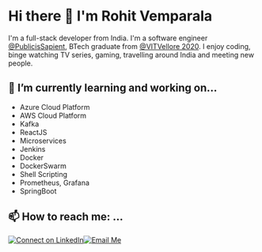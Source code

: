 # Hi there 👋 I'm Rohit Vemparala 
I'm a full-stack developer from India. I'm a software engineer [@PublicisSapient](https://www.publicissapient.com), BTech graduate from [@VITVellore 2020](https://www.vit.ac.in). I enjoy coding, binge watching TV series, gaming, travelling around India and meeting new people.

## 🌱 I’m currently learning and working on...
- Azure Cloud Platform
- AWS Cloud Platform
- Kafka 
- ReactJS
- Microservices
- Jenkins
- Docker
- DockerSwarm
- Shell Scripting
- Prometheus, Grafana
- SpringBoot

## 📫 How to reach me: ...
[![Connect on LinkedIn](https://img.shields.io/badge/--linkedin?label=LinkedIn&logo=LinkedIn&style=social)](https://www.linkedin.com/in/rohit-vemparala)[![Email Me](https://img.shields.io/badge/--gmail?label=Gmail&logo=gmail&style=social)](mailto:vemparalarohit1998@gmail.com)
